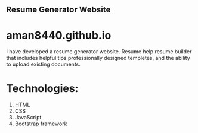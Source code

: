 ## Resume Generator Website
# aman8440.github.io
I have developed a resume generator website.
Resume help resume builder that includes helpful tips professionally designed templetes, and the ability to upload existing documents.
# Technologies:
1. HTML
2. CSS
3. JavaScript
4. Bootstrap framework
